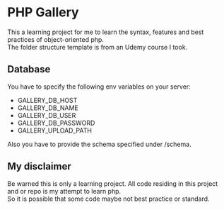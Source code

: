 # PHP Gallery
This a learning project for me to learn the syntax, features and best practices of object-oriented php.  
The folder structure template is from an Udemy course I took.

## Database
You have to specify the following env variables on your server:

- GALLERY_DB_HOST
- GALLERY_DB_NAME
- GALLERY_DB_USER
- GALLERY_DB_PASSWORD
- GALLERY_UPLOAD_PATH

Also you have to provide the schema specified under /schema.

## My disclaimer
Be warned this is only a learning project. All code residing in this project and or repo is my attempt to learn php.  
So it is possible that some code maybe not best practice or standard.

